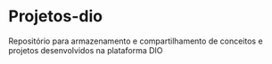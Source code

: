 # Projetos-dio
Repositório para armazenamento e compartilhamento de conceitos e projetos desenvolvidos na plataforma DIO
